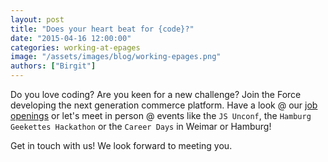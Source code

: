 ```yaml
---
layout: post
title: "Does your heart beat for {code}?"
date: "2015-04-16 12:00:00"
categories: working-at-epages
image: "/assets/images/blog/working-epages.png"
authors: ["Birgit"]
---
```


Do you love coding?
Are you keen for a new challenge?
Join the Force developing the next generation commerce platform.
Have a look @ our [job openings](http://www.epages.com/en/career/devjobs/) or let's meet in person @ events like the `JS Unconf`, the `Hamburg Geekettes Hackathon` or the `Career Days` in Weimar or Hamburg!

Get in touch with us!
We look forward to meeting you.
